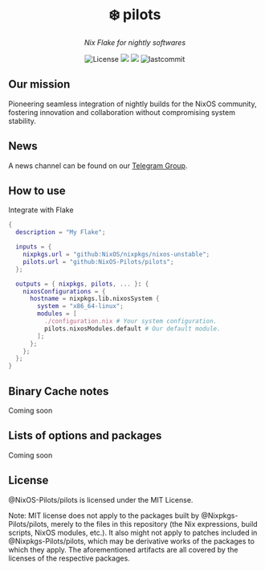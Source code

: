 <h1 align="center">❄️ pilots</h1>
<p align="center">
    <em>Nix Flake for nightly softwares</em>
</p>
<p align="center">
  <img src="https://custom-icon-badges.herokuapp.com/github/license/yqlbu/nixos-config?style=flat&logo=law&colorA=24273A&color=blue" alt="License"/>
  <img src="https://img.shields.io/static/v1?label=Nix Flake&message=check&style=flat&logo=nixos&colorA=24273A&colorB=9173ff&logoColor=CAD3F5">
  <img src="https://img.shields.io/badge/NixOS-unstable-informational.svg?style=flat&logo=nixos&logoColor=CAD3F5&colorA=24273A&colorB=8AADF4">
  <img src="https://custom-icon-badges.herokuapp.com/github/last-commit/yqlbu/nixos-config?style=flat&logo=history&colorA=24273A&colorB=C4EEF2" alt="lastcommit"/>
</p>

## Our mission

Pioneering seamless integration of nightly builds for the NixOS community, fostering innovation and collaboration without compromising system stability.

## News

A news channel can be found on our [Telegram Group](https://t.me/nixos_pilots_news).

## How to use

Integrate with Flake

```nix
{
  description = "My Flake";

  inputs = {
    nixpkgs.url = "github:NixOS/nixpkgs/nixos-unstable";
    pilots.url = "github:NixOS-Pilots/pilots";
  };

  outputs = { nixpkgs, pilots, ... }: {
    nixosConfigurations = {
      hostname = nixpkgs.lib.nixosSystem {
        system = "x86_64-linux";
        modules = [
          ./configuration.nix # Your system configuration.
          pilots.nixosModules.default # Our default module.
        ];
      };
    };
  };
}
```

## Binary Cache notes

Coming soon

## Lists of options and packages

Coming soon

## License

@NixOS-Pilots/pilots is licensed under the MIT License.

Note: MIT license does not apply to the packages built by @Nixpkgs-Pilots/pilots, merely to the files in this repository (the Nix expressions, build scripts, NixOS modules, etc.). It also might not apply to patches included in @Nixpkgs-Pilots/pilots, which may be derivative works of the packages to which they apply. The aforementioned artifacts are all covered by the licenses of the respective packages.
